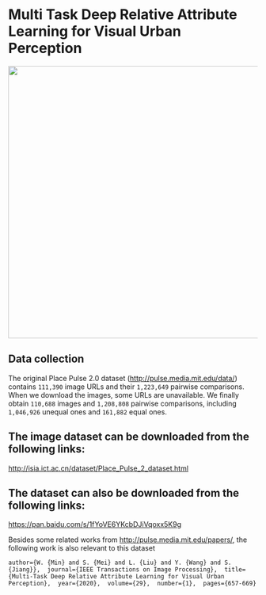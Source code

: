 # Multi Task Deep Relative Attribute Learning for Visual Urban Perception
<div align=center><img width="1000" height="550" src="sample/attribute_strong_weak.png"/></div> 

## Data collection
The original Place Pulse 2.0 dataset (http://pulse.media.mit.edu/data/) contains `111,390` image URLs and their `1,223,649` pairwise comparisons. When we download the images, some URLs are unavailable. We finally obtain `110,688` images and `1,208,808` pairwise comparisons, including `1,046,926` unequal ones and `161,882` equal ones.

## The image dataset can be downloaded from the following links:
http://isia.ict.ac.cn/dataset/Place_Pulse_2_dataset.html 

## The dataset can also be downloaded from the following links:
https://pan.baidu.com/s/1fYoVE6YKcbDJiVqoxx5K9g 

Besides some related works from http://pulse.media.mit.edu/papers/, the following work is also relevant to this dataset

`author={W. {Min} and S. {Mei} and L. {Liu} and Y. {Wang} and S. {Jiang}}, 
journal={IEEE Transactions on Image Processing}, 
title={Multi-Task Deep Relative Attribute Learning for Visual Urban Perception}, 
year={2020}, 
volume={29}, 
number={1}, 
pages={657-669} `
